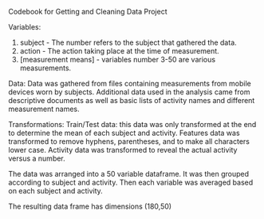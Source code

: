 Codebook for Getting and Cleaning Data Project

Variables:
1) subject - The number refers to the subject that gathered the data.
2) action - The action taking place at the time of measurement.
3) [measurement means] - variables number 3-50 are various measurements.
	
Data:
Data was gathered from files containing measurements from mobile devices worn by subjects.
Additional data used in the analysis came from descriptive documents as well as basic lists of
activity names and different measurement names.

Transformations:
Train/Test data: this data was only transformed at the end to determine the mean of each subject
and activity.
Features data was transformed to remove hyphens, parentheses, and to make all characters lower case.
Activity data was transformed to reveal the actual activity versus a number.

The data was arranged into a 50 variable dataframe.
It was then grouped according to subject and activity.
Then each variable was averaged based on each subject and activity.

The resulting data frame has dimensions (180,50)